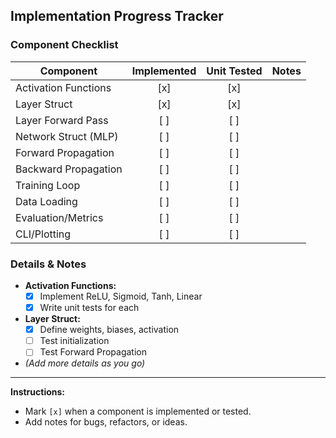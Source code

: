 ## Implementation Progress Tracker

### Component Checklist

| Component                | Implemented | Unit Tested | Notes                |
|--------------------------|:-----------:|:-----------:|----------------------|
| Activation Functions     | [x]         | [x]         |                      |
| Layer Struct             | [x]         | [x]         |                      |
| Layer Forward Pass       | [ ]         | [ ]         |                      |
| Network Struct (MLP)     | [ ]         | [ ]         |                      |
| Forward Propagation      | [ ]         | [ ]         |                      |
| Backward Propagation     | [ ]         | [ ]         |                      |
| Training Loop            | [ ]         | [ ]         |                      |
| Data Loading             | [ ]         | [ ]         |                      |
| Evaluation/Metrics       | [ ]         | [ ]         |                      |
| CLI/Plotting             | [ ]         | [ ]         |                      |

### Details & Notes

- **Activation Functions:**
  - [x] Implement ReLU, Sigmoid, Tanh, Linear
  - [x] Write unit tests for each

- **Layer Struct:**
  - [x] Define weights, biases, activation
  - [ ] Test initialization
  - [ ] Test Forward Propagation

- *(Add more details as you go)*

---

**Instructions:**
- Mark `[x]` when a component is implemented or tested.
- Add notes for bugs, refactors, or ideas.
